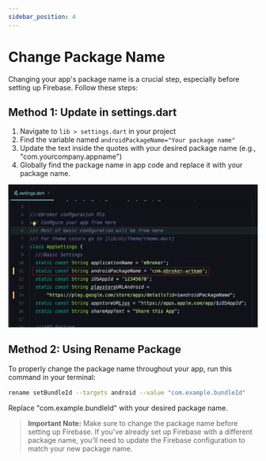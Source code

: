 ```yaml
---
sidebar_position: 4
---
```


# Change Package Name

Changing your app's package name is a crucial step, especially before setting up Firebase. Follow these steps:

## Method 1: Update in settings.dart

1. Navigate to `lib > settings.dart` in your project
2. Find the variable named `androidPackageName="Your package name"`
3. Update the text inside the quotes with your desired package name (e.g., "com.yourcompany.appname")
4. Globally find the package name in app code and replace it with your package name.

![Package Name](/images/app/package_name.png)

## Method 2: Using Rename Package

To properly change the package name throughout your app, run this command in your terminal:

```bash
rename setBundleId --targets android --value "com.example.bundleId"
```

Replace "com.example.bundleId" with your desired package name.

> **Important Note:** Make sure to change the package name before setting up Firebase. If you've already set up Firebase with a different package name, you'll need to update the Firebase configuration to match your new package name.
